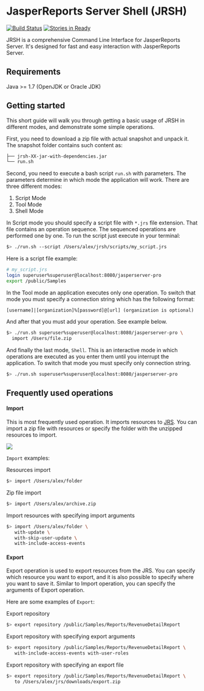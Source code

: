 JasperReports Server Shell (JRSH)
=================================
[![Build Status](https://travis-ci.org/Krasnyanskiy/jrsh.svg?branch=develop)](https://travis-ci.org/Krasnyanskiy/jrsh)
[![Stories in Ready](https://badge.waffle.io/Krasnyanskiy/jrsh.png?label=ready&title=Ready)](https://waffle.io/Krasnyanskiy/jrsh)

JRSH is a comprehensive Command Line Interface for JasperReports Server. It's designed for fast and easy interaction with JasperReports Server.

## Requirements
Java >= 1.7 (OpenJDK or Oracle JDK)

## Getting started
This short guide will walk you through getting a basic usage of JRSH in different modes, and demonstrate some simple operations.

First, you need to download a zip file with actual snapshot and unpack it. The snapshot folder contains such content as:
```bash
├── jrsh-XX-jar-with-dependencies.jar
└── run.sh
```
Second, you need to execute a bash script `run.sh` with parameters. The parameters determine in which mode the application will work. There are three different modes:

1. Script Mode
2. Tool Mode
3. Shell Mode

In Script mode you should specify a script file with `*.jrs` file extension. That file contains an operation sequence. The sequenced operations are performed one by one. To run the script just execute in your terminal:

```bash
$> ./run.sh --script /Users/alex/jrsh/scripts/my_script.jrs
```
Here is a script file example:
```bash
# my_script.jrs
login superuser%superuser@localhost:8080/jasperserver-pro
export /public/Samples
```

In the Tool mode an application executes only one operation. To switch that mode you must specify a connection string which has the following format: 
```
[username]|[organization]%[password]@[url] (organization is optional)
```
And after that you must add your operation. See example below.

```bash
$> ./run.sh superuser%superuser@localhost:8080/jasperserver-pro \ 
  import /Users/file.zip
```

And finally the last mode, `Shell`. This is an interactive mode in which operations are executed as you enter them until you interrupt the application. To switch that mode you must specify only connection string.

```bash
$> ./run.sh superuser%superuser@localhost:8080/jasperserver-pro
```

## Frequently used operations

#### Import
This is most frequently used operation. It imports resources to [JRS](http://community.jaspersoft.com/project/jasperreports-server). You can import a zip file with resources or specify the folder with the unzipped resources to import.

![](https://lh3.googleusercontent.com/_lNDntqF2ownyLjjEYtBShluupgA-AuiU2aGZVXEF8gGT_kzmhOPCn4Jg6XS4BZGxNjLIw=w2560-h1210)

`Import` examples:

Resources import
```bash
$> import /Users/alex/folder
```
Zip file import
```bash
$> import /Users/alex/archive.zip
```
Import resources with specifying import arguments
```bash
$> import /Users/alex/folder \ 
   with-update \ 
   with-skip-user-update \ 
   with-include-access-events
```

#### Export 
Export operation is used to export resources from the JRS. You can specify which resource you want to export, and it is also possible to specify where you want to save it. Similar to Import operation, you can specify the arguments of Export operation.

Here are some examples of `Export`:

Export repository
```bash
$> export repository /public/Samples/Reports/RevenueDetailReport
```
Export repository with specifying export arguments
```bash
$> export repository /public/Samples/Reports/RevenueDetailReport \ 
   with-include-access-events with-user-roles
```
Export repository with specifying an export file
```bash
$> export repository /public/Samples/Reports/RevenueDetailReport \
   to /Users/alex/jrs/downloads/export.zip
```
